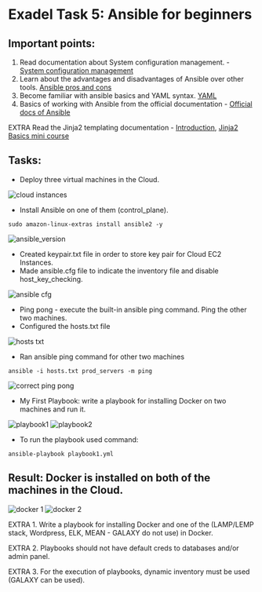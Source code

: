 # Exadel Task 5: Ansible for beginners
 
## Important points:
 
1. Read documentation about System configuration management. - [System configuration management](https://www.atlassian.com/continuous-delivery/principles/configuration-management)
2. Learn about the advantages and disadvantages of Ansible over other tools. [Ansible pros and cons](https://www.youtube.com/watch?v=1id6ERvfozo)
3. Become familiar with ansible basics and YAML syntax. [YAML](https://www.youtube.com/watch?v=1uFVr15xDGg)
4. Basics of working with Ansible from the official documentation - [Official docs of Ansible](https://docs.ansible.com/ansible/latest/user_guide/index.html#getting-started)

EXTRA Read the Jinja2 templating documentation - [Introduction](https://jinja2docs.readthedocs.io/en/stable/intro.html#experimental-python-3-support/), [Jinja2 Basics mini course](https://kodekloud.com/courses/jinja2-templating/)
 
## Tasks:
- Deploy three virtual machines in the Cloud. 

![cloud instances](https://user-images.githubusercontent.com/85607071/157311790-7e1b1b31-ec7a-4a0a-bdc5-35d04b837144.png)
- Install Ansible on one of them (control_plane).
```
sudo amazon-linux-extras install ansible2 -y
```
![ansible_version](https://user-images.githubusercontent.com/85607071/157445202-d5c00538-1a1b-4d0f-af33-c65fd24ff325.png)

- Created keypair.txt file in order to store key pair for Cloud EC2 Instances.
- Made ansible.cfg file to indicate the inventory file and disable host_key_checking.

![ansible cfg](https://user-images.githubusercontent.com/85607071/157497378-622eda9e-4ce4-4c3d-9e72-e5430b59eaec.png)

- Ping pong - execute the built-in ansible ping command. Ping the other two machines.
- Configured the hosts.txt file 

![hosts txt](https://user-images.githubusercontent.com/85607071/157450003-9e7d9d38-d0ad-4701-8cd1-79af0d840a72.png)
- Ran ansible ping command for other two machines
```
ansible -i hosts.txt prod_servers -m ping
```
![correct ping pong](https://user-images.githubusercontent.com/85607071/157451323-a3b3702b-f005-41d4-abac-325e143d2770.png)

- My First Playbook: write a playbook for installing Docker on two machines and run it.

![playbook1](https://user-images.githubusercontent.com/85607071/157496012-76a41fb7-cb69-480a-bcf4-b04f6007b992.png)
![playbook2](https://user-images.githubusercontent.com/85607071/157496050-d2e9ea1e-51cd-4609-93c5-c4d77191ef55.png)

- To run the playbook used command:
```
ansible-playbook playbook1.yml
```
## Result: Docker is installed on both of the machines in the Cloud.

![docker 1](https://user-images.githubusercontent.com/85607071/157498717-5c4e2d7a-3bca-4f49-911a-c2fc4d9ad20a.png)
![docker 2](https://user-images.githubusercontent.com/85607071/157498737-1c9c2cda-80d9-4d72-8ee3-806b68eab1ce.png)


       
EXTRA 1. Write a playbook for installing Docker and one of the (LAMP/LEMP stack, Wordpress, ELK, MEAN - GALAXY do not use) in Docker.

EXTRA 2. Playbooks should not have default creds to databases and/or admin panel.

EXTRA 3. For the execution of playbooks, dynamic inventory must be used (GALAXY can be used).
